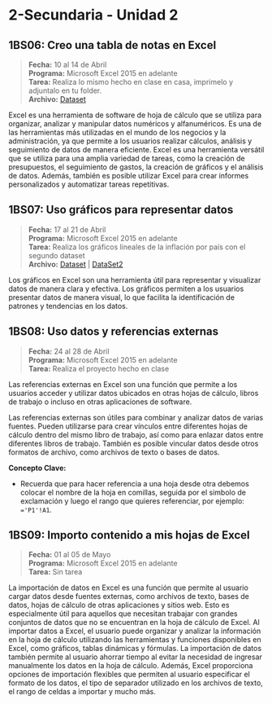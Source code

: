# 2-Secundaria - Unidad 2

## 1BS06: Creo una tabla de notas en Excel

> **Fecha:** 10 al 14 de Abril<br> **Programa:** Microsoft Excel 2015 en adelante<br> **Tarea:** Realiza lo mismo hecho en clase en casa, imprimelo y adjuntalo en tu folder.<br> **Archivo:** [Dataset](https://github.com/kushal3877/StudentsPerformance.csv/blob/1dc0f5a8ec5a974013901bc93a5a9725763dcef1/StudentsPerformance.csv ':include :type=code')

Excel es una herramienta de software de hoja de cálculo que se utiliza para organizar, analizar y manipular datos numéricos y alfanuméricos. Es una de las herramientas más utilizadas en el mundo de los negocios y la administración, ya que permite a los usuarios realizar cálculos, análisis y seguimiento de datos de manera eficiente. Excel es una herramienta versátil que se utiliza para una amplia variedad de tareas, como la creación de presupuestos, el seguimiento de gastos, la creación de gráficos y el análisis de datos. Además, también es posible utilizar Excel para crear informes personalizados y automatizar tareas repetitivas.


## 1BS07: Uso gráficos para representar datos

> **Fecha:** 17 al 21 de Abril<br> **Programa:** Microsoft Excel 2015 en adelante<br> **Tarea:** Realiza los gráficos lineales de la inflación por país con el segundo dataset <br> **Archivo:** [Dataset](https://pkgstore.datahub.io/core/exchange-rates/yearly_csv/data/e678905c0ba7c4cd1fcae6700ab56585/yearly_csv.csv ':include :type=code') | [DataSet2](https://datahub.io/core/inflation/r/inflation-gdp.csv ':include :type=code')

Los gráficos en Excel son una herramienta útil para representar y visualizar datos de manera clara y efectiva. Los gráficos permiten a los usuarios presentar datos de manera visual, lo que facilita la identificación de patrones y tendencias en los datos.


## 1BS08: Uso datos y referencias externas

> **Fecha:** 24 al 28 de Abril<br> **Programa:** Microsoft Excel 2015 en adelante<br> **Tarea:** Realiza el proyecto hecho en clase

Las referencias externas en Excel son una función que permite a los usuarios acceder y utilizar datos ubicados en otras hojas de cálculo, libros de trabajo o incluso en otras aplicaciones de software.

Las referencias externas son útiles para combinar y analizar datos de varias fuentes. Pueden utilizarse para crear vínculos entre diferentes hojas de cálculo dentro del mismo libro de trabajo, así como para enlazar datos entre diferentes libros de trabajo. También es posible vincular datos desde otros formatos de archivo, como archivos de texto o bases de datos.

**Concepto Clave:**

- Recuerda que para hacer referencia a una hoja desde otra debemos colocar el nombre de la hoja en comillas, seguida por el simbolo de exclamación y luego el rango que quieres referenciar, por ejemplo: <code>='P1'!A1</code>.

<div class="currentTheme">

## 1BS09: Importo contenido a mis hojas de Excel
> **Fecha:** 01 al 05 de Mayo<br> **Programa:** Microsoft Excel 2015 en adelante<br> **Tarea:** Sin tarea<br>

La importación de datos en Excel es una función que permite al usuario cargar datos desde fuentes externas, como archivos de texto, bases de datos, hojas de cálculo de otras aplicaciones y sitios web. Esto es especialmente útil para aquellos que necesitan trabajar con grandes conjuntos de datos que no se encuentran en la hoja de cálculo de Excel. Al importar datos a Excel, el usuario puede organizar y analizar la información en la hoja de cálculo utilizando las herramientas y funciones disponibles en Excel, como gráficos, tablas dinámicas y fórmulas. La importación de datos también permite al usuario ahorrar tiempo al evitar la necesidad de ingresar manualmente los datos en la hoja de cálculo. Además, Excel proporciona opciones de importación flexibles que permiten al usuario especificar el formato de los datos, el tipo de separador utilizado en los archivos de texto, el rango de celdas a importar y mucho más. 

</div>